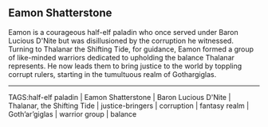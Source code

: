 ## Eamon Shatterstone

Eamon is a courageous half-elf paladin who once served under Baron Lucious D'Nite but was disillusioned by the corruption he witnessed. Turning to Thalanar the Shifting Tide, for guidance, Eamon formed a group of like-minded warriors dedicated to upholding the balance Thalanar represents. He now leads them to bring justice to the world by toppling corrupt rulers, starting in the tumultuous realm of Gothargiglas.


---

TAGS:half-elf paladin | Eamon Shatterstone | Baron Lucious D'Nite | Thalanar, the Shifting Tide | justice-bringers | corruption | fantasy realm | Goth’ar’giglas | warrior group | balance
